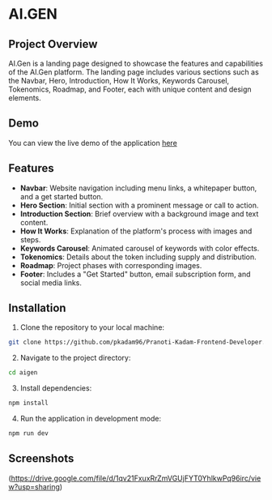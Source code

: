 # AI.GEN

## Project Overview

AI.Gen is a landing page designed to showcase the features and capabilities of the AI.Gen platform. The landing page includes various sections such as the Navbar, Hero, Introduction, How It Works, Keywords Carousel, Tokenomics, Roadmap, and Footer, each with unique content and design elements.

## Demo

You can view the live demo of the application [here](https://aigen-gamma.vercel.app/)

## Features

- **Navbar**: Website navigation including menu links, a whitepaper button, and a get started button.
- **Hero Section**: Initial section with a prominent message or call to action.
- **Introduction Section**: Brief overview with a background image and text content.
- **How It Works**: Explanation of the platform's process with images and steps.
- **Keywords Carousel**: Animated carousel of keywords with color effects.
- **Tokenomics**: Details about the token including supply and distribution.
- **Roadmap**: Project phases with corresponding images.
- **Footer**: Includes a "Get Started" button, email subscription form, and social media links.

## Installation

1. Clone the repository to your local machine:

```bash
git clone https://github.com/pkadam96/Pranoti-Kadam-Frontend-Developer.git
```

2. Navigate to the project directory:

```bash
cd aigen
```

3. Install dependencies:

```bash
npm install
```

4. Run the application in development mode:

```bash
npm run dev
```

## Screenshots
(https://drive.google.com/file/d/1qv21FxuxRrZmVGUjFYT0YhlkwPq96irc/view?usp=sharing)
